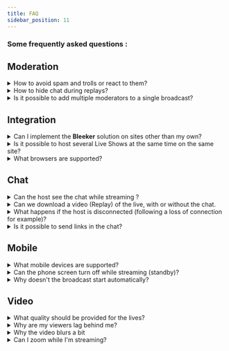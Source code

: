```yaml
---
title: FAQ
sidebar_position: 11
---
```

### Some frequently asked questions :





## Moderation

<details>
<summary>How to avoid spam and trolls or react to them?</summary>


</details>

<details>
<summary>How to hide chat during replays?</summary>


</details>

<details>
<summary>Is it possible to add multiple moderators to a single broadcast?</summary>


</details>




## Integration

<details>
<summary>Can I implement the <strong>Bleeker</strong> solution on sites other than my own?</summary>


</details>

<details>
<summary>Is it possible to host several Live Shows at the same time on the same site?</summary>


</details>

<details>
<summary>What browsers are supported?</summary>


</details>





## Chat

<details>
<summary>Can the host see the chat while streaming ?</summary>


</details>

<details>
<summary>Can we download a video (Replay) of the live, with or without the chat.</summary>


</details>

<details>
<summary>What happens if the host is disconnected (following a loss of connection for example)?</summary>


</details>

<details>
<summary>Is it possible to send links in the chat?</summary>


</details>




## Mobile

<details>
<summary>What mobile devices are supported?</summary>


</details>

<details>
<summary>Can the phone screen turn off while streaming (standby)?</summary>


</details>

<details>
<summary>Why doesn't the broadcast start automatically?</summary>


</details>




## Video



<details>
<summary>What quality should be provided for the lives?</summary>


</details>

<details>
<summary>Why are my viewers lag behind me?</summary>


</details>

<details>
<summary>Why the video blurs a bit</summary>


</details>

<details>
<summary>Can I zoom while I'm streaming?</summary>


</details>